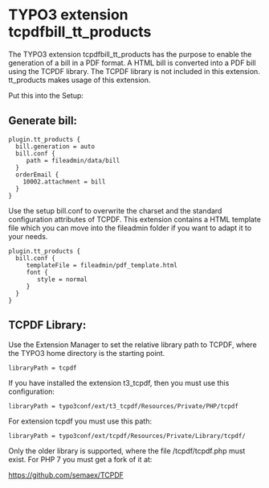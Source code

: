# TYPO3 extension tcpdfbill_tt_products

The TYPO3 extension tcpdfbill_tt_products has the purpose to enable the generation of a bill in a PDF format. A HTML bill is converted into a PDF bill using the TCPDF library. The TCPDF library is not included in this extension. tt_products makes usage of this extension.

Put this into the Setup:

## Generate bill:

```
plugin.tt_products {
  bill.generation = auto
  bill.conf {
     path = fileadmin/data/bill
  }
  orderEmail {
    10002.attachment = bill
  }
}
```

Use the setup bill.conf to overwrite the charset and the standard configuration attributes of TCPDF.
This extension contains a HTML template file which you can move into the fileadmin folder if you want to adapt it to your needs.


```
plugin.tt_products {
  bill.conf {
     templateFile = fileadmin/pdf_template.html
     font {
        style = normal
     }
  }
}
```


## TCPDF Library:

Use the Extension Manager to set the relative library path to TCPDF, where the TYPO3 home directory is the starting point.

```
libraryPath = tcpdf
```

If you have installed the extension t3_tcpdf, then you must use this configuration:

```
libraryPath = typo3conf/ext/t3_tcpdf/Resources/Private/PHP/tcpdf
```

For extension tcpdf you must use this path:

```
libraryPath = typo3conf/ext/tcpdf/Resources/Private/Library/tcpdf/
```


Only the older library is supported, where the file /tcpdf/tcpdf.php must exist.
For PHP 7 you must get a fork of it at:

https://github.com/semaex/TCPDF



